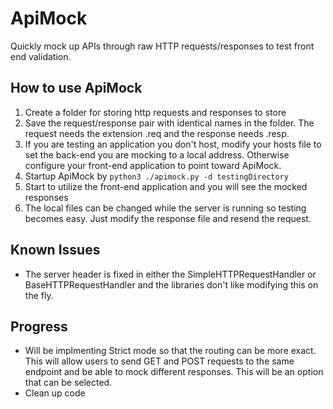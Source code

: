 # ApiMock
Quickly mock up APIs through raw HTTP requests/responses to test front end validation. 

## How to use ApiMock

1. Create a folder for storing http requests and responses to store
2. Save the request/response pair with identical names in the folder. The request needs the extension .req and the response needs .resp.
3. If you are testing an application you don't host, modify your hosts file to set the back-end you are mocking to a local address. Otherwise configure your front-end application to point toward ApiMock.
4. Startup ApiMock by `python3 ./apimock.py -d testingDirectory`
5. Start to utilize the front-end application and you will see the mocked responses
6. The local files can be changed while the server is running so testing becomes easy. Just modify the response file and resend the request.

## Known Issues

- The server header is fixed in either the SimpleHTTPRequestHandler or BaseHTTPRequestHandler and the libraries don't like modifying this on the fly. 

## Progress

- Will be implmenting Strict mode so that the routing can be more exact. This will allow users to send GET and POST requests to the same endpoint and be able to mock different responses. This will be an option that can be selected.
- Clean up code